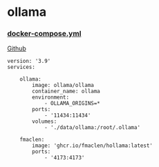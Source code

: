 # ollama

### [docker-compose.yml](https://hub.docker.com/r/ollama/ollama)

[Github](https://github.com/ollama/ollama)

```shell
version: '3.9'
services:

    ollama:
        image: ollama/ollama
        container_name: ollama
        environment:
            - OLLAMA_ORIGINS=*
        ports:
            - '11434:11434'
        volumes:
            - './data/ollama:/root/.ollama'

    fmaclen:
        image: 'ghcr.io/fmaclen/hollama:latest'
        ports:
            - '4173:4173'
```
